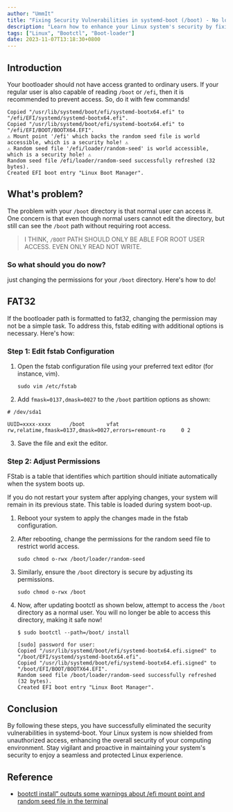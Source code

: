 ```yaml
---
author: "UmmIt"
title: "Fixing Security Vulnerabilities in systemd-boot (/boot) - No longer accessible to normal users: A Step-by-Step Guide"
description: "Learn how to enhance your Linux system's security by fixing vulnerabilities in systemd-boot (/boot). Follow this step-by-step guide to restrict access, ensuring that critical boot files are no longer accessible to normal users, bolstering your system's defenses."
tags: ["Linux", "Bootctl", "Boot-loader"]
date: 2023-11-07T13:18:30+0800
---
```


## Introduction

Your bootloader should not have access granted to ordinary users. If your regular user is also capable of reading `/boot` or `/efi`, then it is recommended to prevent access. So, do it with few commands!

```shell
Copied "/usr/lib/systemd/boot/efi/systemd-bootx64.efi" to "/efi/EFI/systemd/systemd-bootx64.efi".
Copied "/usr/lib/systemd/boot/efi/systemd-bootx64.efi" to "/efi/EFI/BOOT/BOOTX64.EFI".
⚠️ Mount point '/efi' which backs the random seed file is world accessible, which is a security hole! ⚠️
⚠️ Random seed file '/efi/loader/random-seed' is world accessible, which is a security hole! ⚠️
Random seed file /efi/loader/random-seed successfully refreshed (32 bytes).
Created EFI boot entry "Linux Boot Manager".
```

## What's problem?

The problem with your `/boot` directory is that normal user can access it. One concern is that even though normal users cannot edit the directory, but still can see the `/boot` path without requiring root access.

>I THINK, `/BOOT` PATH SHOULD ONLY BE ABLE FOR ROOT USER ACCESS. EVEN ONLY READ NOT WRITE.

### So what should you do now?

just changing the permissions for your `/boot` directory. Here's how to do!

## FAT32

If the bootloader path is formatted to fat32, changing the permission may not be a simple task. To address this, fstab editing with additional options is necessary. Here's how:

### Step 1: Edit fstab Configuration

1. Open the fstab configuration file using your preferred text editor (for instance, vim).

   ```shell
   sudo vim /etc/fstab
   ```

2. Add `fmask=0137,dmask=0027` to the `/boot` partition options as shown:

```shell
# /dev/sda1

UUID=xxxx-xxxx      /boot       vfat        rw,relatime,fmask=0137,dmask=0027,errors=remount-ro     0 2
```

3. Save the file and exit the editor.

### Step 2: Adjust Permissions

FStab is a table that identifies which partition should initiate automatically when the system boots up.

If you do not restart your system after applying changes, your system will remain in its previous state. This table is loaded during system boot-up.

1. Reboot your system to apply the changes made in the fstab configuration.

2. After rebooting, change the permissions for the random seed file to restrict world access.

   ```shell
   sudo chmod o-rwx /boot/loader/random-seed
   ```

3. Similarly, ensure the `/boot` directory is secure by adjusting its permissions.

   ```shell
   sudo chmod o-rwx /boot
   ```

4. Now, after updating bootctl as shown below, attempt to access the `/boot` directory as a normal user. You will no longer be able to access this directory, making it safe now!

    ```shell
    $ sudo bootctl --path=/boot/ install

    [sudo] password for user: 
    Copied "/usr/lib/systemd/boot/efi/systemd-bootx64.efi.signed" to "/boot/EFI/systemd/systemd-bootx64.efi".
    Copied "/usr/lib/systemd/boot/efi/systemd-bootx64.efi.signed" to "/boot/EFI/BOOT/BOOTX64.EFI".
    Random seed file /boot/loader/random-seed successfully refreshed (32 bytes).
    Created EFI boot entry "Linux Boot Manager".
    ```

## Conclusion

By following these steps, you have successfully eliminated the security vulnerabilities in systemd-boot. Your Linux system is now shielded from unauthorized access, enhancing the overall security of your computing environment. Stay vigilant and proactive in maintaining your system's security to enjoy a seamless and protected Linux experience.

## Reference

- [bootctl install” outputs some warnings about /efi mount point and random seed file in the terminal](https://forum.endeavouros.com/t/bootctl-install-outputs-some-warnings-about-efi-mount-point-and-random-seed-file-in-the-terminal/43991)
